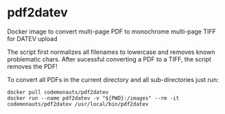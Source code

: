 # pdf2datev
Docker image to convert multi-page PDF to monochrome multi-page TIFF for DATEV upload

The script first normalizes all filenames to lowercase and removes known problematic chars. After sucessful converting a PDF to a TIFF, the script removes the PDF!

To convert all PDFs in the current directory and all sub-directories just run:

    docker pull codemonauts/pdf2datev
    docker run --name pdf2datev -v "${PWD}:/images" --rm -it codemonauts/pdf2datev /usr/local/bin/pdf2datev
    
